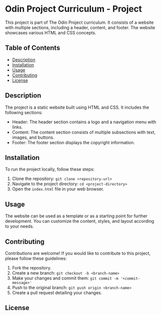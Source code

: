 # Odin Project Curriculum - Project

This project is part of The Odin Project curriculum. It consists of a website with multiple sections, including a header, content, and footer. The website showcases various HTML and CSS concepts.

## Table of Contents

- [Description](#description)
- [Installation](#installation)
- [Usage](#usage)
- [Contributing](#contributing)
- [License](#license)

## Description

The project is a static website built using HTML and CSS. It includes the following sections:

- Header: The header section contains a logo and a navigation menu with links.
- Content: The content section consists of multiple subsections with text, images, and buttons.
- Footer: The footer section displays the copyright information.

## Installation

To run the project locally, follow these steps:

1. Clone the repository: `git clone <repository-url>`
2. Navigate to the project directory: `cd <project-directory>`
3. Open the `index.html` file in your web browser.

## Usage

The website can be used as a template or as a starting point for further development. You can customize the content, styles, and layout according to your needs.

## Contributing

Contributions are welcome! If you would like to contribute to this project, please follow these guidelines:

1. Fork the repository.
2. Create a new branch: `git checkout -b <branch-name>`
3. Make your changes and commit them: `git commit -m '<commit-message>'`
4. Push to the original branch: `git push origin <branch-name>`
5. Create a pull request detailing your changes.

## License



